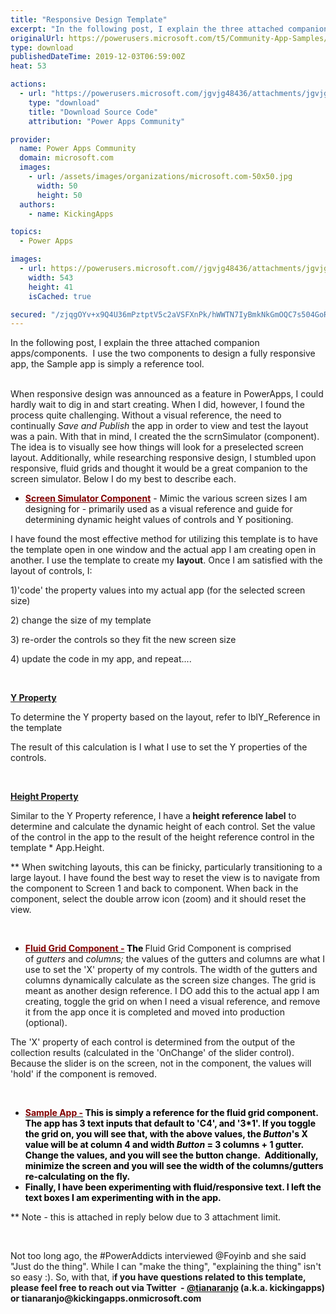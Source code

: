 ```yaml
---
title: "Responsive Design Template"
excerpt: "In the following post, I explain the three attached companion apps/components. I use the two components to design a fully responsive app, the Sample"
originalUrl: https://powerusers.microsoft.com/t5/Community-App-Samples/Responsive-Design-Template/td-p/417884
type: download
publishedDateTime: 2019-12-03T06:59:00Z
heat: 53

actions:
  - url: "https://powerusers.microsoft.com/jgvjg48436/attachments/jgvjg48436/AppFeedbackGallery/339/4/screenSimulator.msapp"
    type: "download"
    title: "Download Source Code"
    attribution: "Power Apps Community"

provider:
  name: Power Apps Community
  domain: microsoft.com
  images:
    - url: /assets/images/organizations/microsoft.com-50x50.jpg
      width: 50
      height: 50
  authors:
    - name: KickingApps

topics:
  - Power Apps

images:
  - url: https://powerusers.microsoft.com//jgvjg48436/attachments/jgvjg48436/AppFeedbackGallery/339/6/Screen%20Shot%202020-05-06%20at%208.08.02%20PM.png
    width: 543
    height: 41
    isCached: true

secured: "/zjqgOYv+x9Q4U36mPztptV5c2aVSFXnPk/hWWTN7IyBmkNkGmOQC7s504GoRy2B8G8Up5bGWoQ0F/y3l5hGjj3xCuBR87XgcloFlC+JrN9eHFO7TsEiVwdy5crs8pvwBeiwFvT9F199xkLGmXGkhJTU/X1P790VjZEy+aicK3Z1d53OzX8l34UPtsWeQgCEi4PnxfjfKsJPZnPGnLXgfFfXhazDXI0Y1zpzjgg6FkJR3EXEecA2dVOxD+2QG91NaX53hqi1/qYdf1NNe1aMniKkdYcDl2Q25Bm4YoDud6CQu4iYIgzdqNQYukwqLgSIlnd8Ia0mQBjOnGD2HeZ1DMmvEnPYrnv1VMLIytF847qIHGPyusQfD9F0Vtowk6zdxMLRXOgdzyek3TAlKsEKOOLlBc6Gash++ShY48H5QdmBIg7B/yDLFwHuegVdwCmN;F7u0uqYy4UK29e40skc2wQ=="
---
```

<p class="p1">In the following post, I explain the three attached companion apps/components.&nbsp; I use the two components to design a fully responsive app, the Sample app is simply a reference tool.</p><p class="p1"><br>When responsive design was announced as a feature in PowerApps, I could hardly wait to dig in and start creating. When I did, however, I found the process quite challenging. Without a visual reference, the need to continually&nbsp;<i>Save and Publish</i> the app in order to view and test the layout was a pain. With that in mind, I created the the scrnSimulator (component). The idea is to visually see how things will look for a preselected screen layout. Additionally, while researching responsive design, I stumbled upon responsive, fluid grids and thought it would be a great companion to the screen simulator. Below I do my best to describe each.</p><ul><li><font color="#800000"><u><strong>Screen Simulator Component</strong></u>&nbsp;</font>- Mimic the various screen sizes I am designing for - primarily used as a visual reference and guide for determining dynamic height values of controls and Y positioning.&nbsp;</li></ul><p class="p1">I have found the most effective method for utilizing this template is to have the template open in one window and the actual app I am creating open in another. I use the template to create my&nbsp;<strong>layout</strong>. Once I am satisfied with the layout of controls, I:</p><p class="p1">1)'code' the&nbsp;property&nbsp;values into my actual app (for the selected screen size)</p><p class="p1">2) change the size of my template</p><p class="p1">3) re-order the controls so they fit the new screen size</p><p class="p1">4) update the code in my app, and repeat....</p><p class="p1">&nbsp;</p><p class="p1"><u><strong>Y Property</strong></u></p><p class="p1">To determine the Y property based on the layout, refer to lblY_Reference in the template&nbsp;</p><p class="p1">The result of this calculation is I what I use to set the Y properties of the controls.</p><p class="p1">&nbsp;</p><p class="p1"><u><strong>Height Property</strong></u></p><p class="p1">Similar to the Y Property reference, I have a<strong>&nbsp;height reference label</strong>&nbsp;to determine and calculate the dynamic height of each control. Set the value of the control in the app to the result of the height reference control in the template * App.Height.&nbsp;</p><p class="p1">** When switching layouts, this can be finicky, particularly transitioning to a large layout. I have found the best way to reset the view is to navigate from the component to Screen 1 and back to component. When back in the component, select the double arrow icon (zoom) and it should reset the view.</p><p class="p1">&nbsp;</p><ul><li><u><font color="#800000"><strong>Fluid Grid Component -</strong></font></u><font color="#000000"><strong> The&nbsp;</strong></font>Fluid&nbsp;Grid Component is comprised of&nbsp;<i>gutters</i><span>&nbsp;and&nbsp;</span><i>columns;&nbsp;</i>the values of the gutters and columns are what I use to set the 'X' property of my controls.&nbsp;<span>The width of the gutters and columns dynamically calculate as the screen size changes. The grid is meant as another design reference. I DO add this to the actual app I am creating, toggle the grid on when I need a visual reference, and remove it from the app once it is completed and moved into production (optional).&nbsp;</span></li></ul><p><span>The 'X' property of each control is determined from the output of the collection results (calculated in the 'OnChange' of the slider control). Because the slider is on the screen, not in the component, the values will 'hold' if the component is removed.</span></p><p>&nbsp;</p><ul><li><u><font color="#800000"><strong>Sample App -</strong></font></u><font color="#000000"><strong>&nbsp;<font color="#000000">This is simply a reference for the fluid grid component. The app has 3 text inputs that default to 'C4', and '3*1'. If you toggle the grid on, you will see that, with the above values, the&nbsp;<em>Button</em>'s X value will be at column 4 and width&nbsp;<em>Button</em> = 3 columns + 1 gutter. Change the values, and you will see the button change.&nbsp; Additionally, minimize the screen and you will see the width of the columns/gutters re-calculating on the fly.</font></strong></font></li><li><font color="#000000"><strong><font color="#000000">Finally, I have been experimenting with fluid/responsive text. I left the text boxes I am experimenting with in the app. </font></strong></font></li></ul><p class="p1">** Note - this is attached in reply below due to 3 attachment limit.&nbsp;</p><p class="p1">&nbsp;</p><p class="p1">Not too long ago, the #PowerAddicts interviewed&nbsp;@Foyinb and she said "Just do the thing". While I can "make the thing", "explaining the thing" isn't so easy :). So, with that, i<strong>f you have questions related to this template, please feel free to reach out via Twitter&nbsp; -&nbsp;</strong><a href="https://powerusers.microsoft.com/t5/user/viewprofilepage/user-id/16287" target="_blank" rel="noopener"><span class="s2"><strong>@tianaranjo</strong></span></a><strong>&nbsp;(a.k.a. kickingapps) or tianaranjo@kickingapps.onmicrosoft.com<br><br><br></strong></p>

